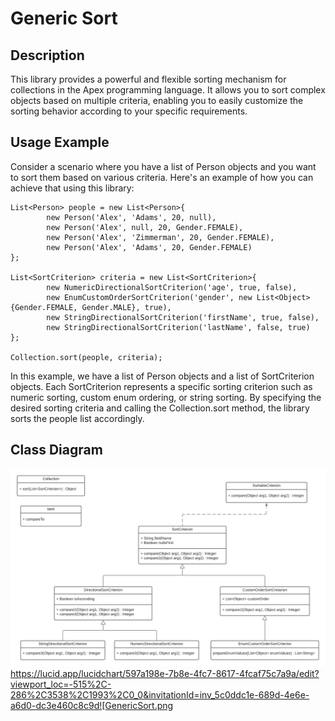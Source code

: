 # Generic Sort

## Description
This library provides a powerful and flexible sorting mechanism for collections in the Apex programming language. It allows you to sort complex objects based on multiple criteria, enabling you to easily customize the sorting behavior according to your specific requirements.

## Usage Example
Consider a scenario where you have a list of Person objects and you want to sort them based on various criteria. Here's an example of how you can achieve that using this library:

```Apex
List<Person> people = new List<Person>{
        new Person('Alex', 'Adams', 20, null),
        new Person('Alex', null, 20, Gender.FEMALE),
        new Person('Alex', 'Zimmerman', 20, Gender.FEMALE),
        new Person('Alex', 'Adams', 20, Gender.FEMALE)
};

List<SortCriterion> criteria = new List<SortCriterion>{
        new NumericDirectionalSortCriterion('age', true, false),
        new EnumCustomOrderSortCriterion('gender', new List<Object>{Gender.FEMALE, Gender.MALE}, true),
        new StringDirectionalSortCriterion('firstName', true, false),
        new StringDirectionalSortCriterion('lastName', false, true)
};

Collection.sort(people, criteria);
```

In this example, we have a list of Person objects and a list of SortCriterion objects. Each SortCriterion represents a specific sorting criterion such as numeric sorting, custom enum ordering, or string sorting. By specifying the desired sorting criteria and calling the Collection.sort method, the library sorts the people list accordingly.

## Class Diagram
![GenericSort.png](doc%2FGenericSort.png)
https://lucid.app/lucidchart/597a198e-7b8e-4fc7-8617-4fcaf75c7a9a/edit?viewport_loc=-515%2C-286%2C3538%2C1993%2C0_0&invitationId=inv_5c0ddc1e-689d-4e6e-a6d0-dc3e460c8c9d![GenericSort.png
